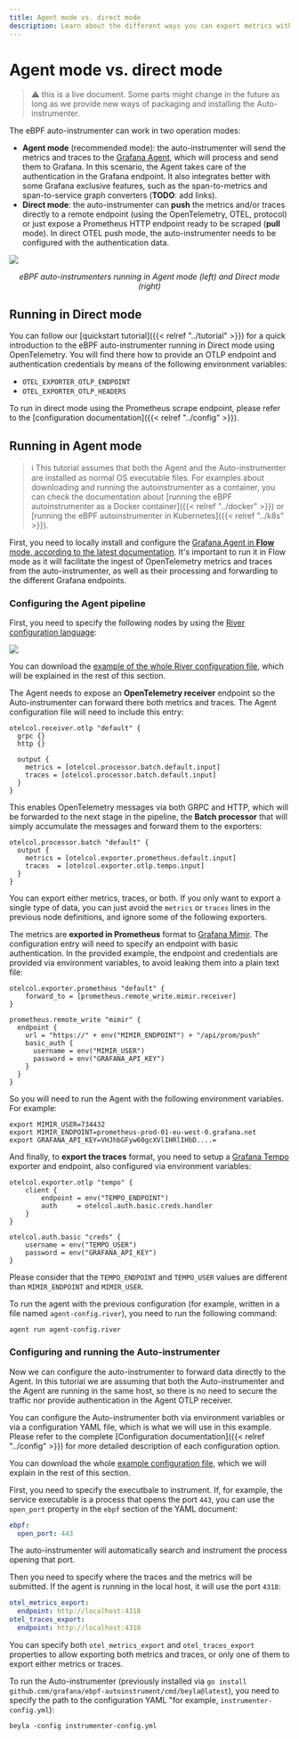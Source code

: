 ```yaml
---
title: Agent mode vs. direct mode
description: Learn about the different ways you can export metrics with Grafana's eBPF application auto-instrumentation tool.
---
```


# Agent mode vs. direct mode

> ⚠️ this is a live document. Some parts might change in the future as long as we provide new ways
of packaging and installing the Auto-instrumenter.

The eBPF auto-instrumenter can work in two operation modes:

* **Agent mode** (recommended mode): the auto-instrumenter will send the metrics and traces to the
  [Grafana Agent](https://github.com/grafana/agent), which will process and send them
  to Grafana. In this scenario, the Agent takes care of the authentication in the Grafana endpoint.
  It also integrates better with some Grafana exclusive features, such as the span-to-metrics and
  span-to-service graph converters (**TODO**: add links).
* **Direct mode**: the auto-instrumenter can **push** the metrics and/or traces directly to a remote endpoint
  (using the OpenTelemetry, OTEL, protocol) or just expose a Prometheus HTTP endpoint ready to be scraped (**pull** mode).
  In direct OTEL push mode, the auto-instrumenter needs to be configured with the authentication data.

![](img/agent-vs-direct.png)

<center><i>eBPF auto-instrumenters running in Agent mode (left) and Direct mode (right)</i></center>

## Running in Direct mode

You can follow our [quickstart tutorial]({{< relref "../tutorial" >}}) for a quick introduction
to the eBPF auto-instrumenter running in Direct mode using OpenTelemetry. You will find there how to provide
an OTLP endpoint and authentication credentials by means of the following environment
variables:

* `OTEL_EXPORTER_OTLP_ENDPOINT`
* `OTEL_EXPORTER_OTLP_HEADERS`

To run in direct mode using the Prometheus scrape endpoint, please refer to the
[configuration documentation]({{< relref "../config" >}}).

## Running in Agent mode

> ℹ️ This tutorial assumes that both the Agent and the Auto-instrumenter are installed
as normal OS executable files. For examples about downloading and running the
autoinstrumenter as a container, you can check the documentation about
[running the eBPF autoinstrumenter as a Docker container]({{< relref "../docker" >}})
or [running the eBPF autoinstrumenter in Kubernetes]({{< relref "../k8s" >}}).

First, you need to locally install and configure the [Grafana Agent in **Flow** mode, according to the latest documentation](/docs/agent/latest/flow/).
It's important to run it in Flow mode as it will facilitate the ingest of OpenTelemetry
metrics and traces from the auto-instrumenter, as well as their processing and forwarding
to the different Grafana endpoints.

### Configuring the Agent pipeline

First, you need to specify the following nodes by using the
[River configuration language](/docs/agent/latest/flow/config-language/):

![](img/nodes.png)

You can download the [example of the whole River configuration file](./agent-config.river), which will be explained in the rest of this section.

The Agent needs to expose an **OpenTelemetry receiver** endpoint so the
Auto-instrumenter can forward there both metrics and traces. The Agent
configuration file will need to include this entry:

```hcl
otelcol.receiver.otlp "default" {
  grpc {}
  http {}

  output {
    metrics = [otelcol.processor.batch.default.input]
    traces = [otelcol.processor.batch.default.input]
  }
}
```

This enables OpenTelemetry messages via both GRPC and HTTP, which will be
forwarded to the next stage in the pipeline, the **Batch processor** that
will simply accumulate the messages and forward them to the exporters:

```hcl
otelcol.processor.batch "default" {
  output {
    metrics = [otelcol.exporter.prometheus.default.input]
    traces  = [otelcol.exporter.otlp.tempo.input]
  }
}
```

You can export either metrics, traces, or both. If you only want to export a single
type of data, you can just avoid the `metrics` or `traces` lines in the previous
node definitions, and ignore some of the following exporters.

The metrics are **exported in Prometheus** format to [Grafana Mimir](/oss/mimir/).
The configuration entry will need to specify an endpoint with basic
authentication. In the provided example, the endpoint and credentials are
provided via environment variables, to avoid leaking them into a plain text file:

```hcl
otelcol.exporter.prometheus "default" {
    forward_to = [prometheus.remote_write.mimir.receiver]
}

prometheus.remote_write "mimir" {
  endpoint {
    url = "https://" + env("MIMIR_ENDPOINT") + "/api/prom/push"
    basic_auth {
      username = env("MIMIR_USER")
      password = env("GRAFANA_API_KEY")
    }
  }
}
```

So you will need to run the Agent with the following environment variables. For example:

```
export MIMIR_USER=734432
export MIMIR_ENDPOINT=prometheus-prod-01-eu-west-0.grafana.net
export GRAFANA_API_KEY=VHJhbGFyw60gcXVlIHRlIHbD....=
```

And finally, to **export the traces** format, you need to setup a
[Grafana Tempo](/oss/tempo/) exporter
and endpoint, also configured via environment variables:

```hcl
otelcol.exporter.otlp "tempo" {
    client {
        endpoint = env("TEMPO_ENDPOINT")
        auth     = otelcol.auth.basic.creds.handler
    }
}
    
otelcol.auth.basic "creds" {
    username = env("TEMPO_USER")
    password = env("GRAFANA_API_KEY")
}
```

Please consider that the `TEMPO_ENDPOINT` and `TEMPO_USER` values are different
than `MIMIR_ENDPOINT` and `MIMIR_USER`.

To run the agent with the previous configuration (for example, written in a file
named `agent-config.river`), you need to run the following command:

```
agent run agent-config.river
```

### Configuring and running the Auto-instrumenter

Now we can configure the auto-instrumenter to forward data directly to the Agent.
In this tutorial we are assuming that both the Auto-instrumenter and the Agent are
running in the same host, so there is no need to secure the traffic nor provide
authentication in the Agent OTLP receiver.

You can configure the Auto-instrumenter both via environment variables or via
a configuration YAML file, which is what we will use in this example.
Please refer to the complete [Configuration documentation]({{< relref "../config" >}}) for
more detailed description of each configuration option.

You can download the whole [example configuration file](./instrumenter-config.yml),
which we will explain in the rest of this section.

First, you need to specify the executbale to instrument. If, for example,
the service executable is a process that opens the port `443`, you can use the `open_port`
property in the `ebpf` section of the YAML document:

```yaml
ebpf:
  open_port: 443
```

The auto-instrumenter will automatically search and instrument the process opening
that port.

Then you need to specify where the traces and the metrics will be submitted. If
the agent is running in the local host, it will use the port `4318`:

```yaml
otel_metrics_export:
  endpoint: http://localhost:4318
otel_traces_export:
  endpoint: http://localhost:4318
```

You can specify both `otel_metrics_export` and `otel_traces_export` properties to
allow exporting both metrics and traces, or only one of them to export either
metrics or traces.

To run the Auto-instrumenter (previously installed via `go install github.com/grafana/ebpf-autoinstrument/cmd/beyla@latest`), you need to specify the path to the
configuration YAML "for example, `instrumenter-config.yml`):

```
beyla -config instrumenter-config.yml
```
